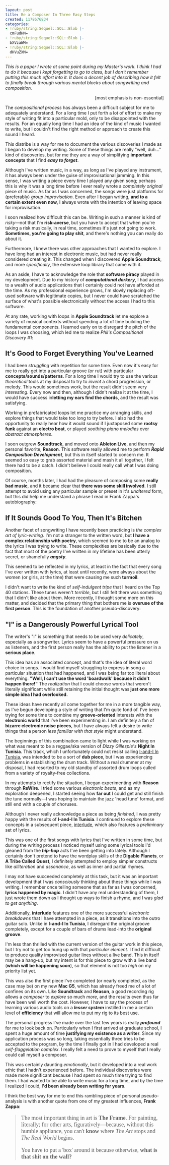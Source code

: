 ```yaml
---
layout: post
title: Be a Composer In Three Easy Steps
created: 1178676834
categories:
- !ruby/string:Sequel::SQL::Blob |-
  cmFudHM=
- !ruby/string:Sequel::SQL::Blob |-
  bXVzaWM=
- !ruby/string:Sequel::SQL::Blob |-
  dHVuZXM=
---
```

<p><i>This is a paper I wrote at some point during my Master's work. I think I had to do it because I kept forgetting to go to class, but I don't remember putting this much effort into it. It does a decent job of describing how it felt to finally break through various mental blocks about songwriting and composition.</i></p>

<p style="text-align: right; font: 10.0px">[most emphasis is non-essential]</p>

<p>The <i>compositional process</i> has always been a difficult subject for me to adequately understand. For a long time I put forth a lot of effort to make my style of writing fit into a particular mold, only to be disappointed with the results. For an equally long time I had an idea of the kind of music I wanted to write, but I couldn't find the right method or approach to create this sound I heard.</p>
<p>This diatribe is a way for me to document the various discoveries I made as I began to develop my writing. Some of these things are really "well, duh..." kind of discoveries, but for me they are a way of simplifying <b>important concepts</b> that I find <b><i>easy to forget</i></b>.</p>
<!--break-->
<p>Although I've written music, in a way, as long as I've played any instrument, it has always been under the guise of improvisational jamming. In this sense, I was writing a piece every time I played any given song; perhaps this is why it was a long time before I ever really wrote a <i>completely original</i> piece of music. As far as I was concerned, the songs were just platforms for (preferably) <i>group improvisation</i>. Even after I began writing, <b>and to a certain extent even now,</b> I always wrote with the intention of leaving space for improvisation.</p>
<p>I soon realized how difficult this can be. Writing in such a manner is kind of <i>risky</i>—not that I'm <b>risk-averse</b>, but you have to accept that when you're taking a risk musically, in real time, sometimes it's just not going to work. <b>Sometimes, you're going to play shit</b>, and there's nothing you can really do about it.</p>
<p>Furthermore, I knew there was other approaches that I wanted to explore. I have long had an interest in electronic music, but had never really considered creating it. This changed when I discovered <b>Apple Soundtrack</b>, and more <i>specifically</i>, the extensive loop library that came with it.</p>
<p>As an aside, I have to acknowledge the role that <b>software piracy</b> played in my development. Due to my history of <b><i>computational dorkery</i></b>, I had access to a wealth of audio applications that I certainly could not have afforded at the time. As my professional experience grows, I'm slowly replacing oft-used software with legitimate copies, but I never could have scratched the surface of what's possible electronically without the access I had to this software.</p>
<p>At any rate, working with loops in <b>Apple Soundtrack</b> let me explore a variety of musical contexts without spending a lot of time building the fundamental components. I learned early on to disregard the pitch of the loops I was choosing, which led me to realize <i>Phil's Compositional Discovery #1</i>:</p>
<h2>It's Good to Forget Everything You've Learned</h2>
<p>I had been <i>struggling</i> with repetition for some time. Even now it's easy for me to really get into a particular groove (or rut) with particular <b>concepts/sounds/patterns</b>. For a long time I would try to use the various <i>theoretical</i> tools at my disposal to try to <i>invent</i> a chord progression, or melody. This would sometimes work, but the result didn't seem very <i>interesting</i>. Every now and then, although I didn't realize it at the time, I would have success in<b>letting my ears find the chords</b>, and the result was satisfying.</p>
<p>Working in prefabricated loops let me practice my arranging skills, and explore things that would take too long to try before. I also had the opportunity to really hear how it would sound if I juxtaposed some <b>rootsy funk</b> against an <b>electro beat</b>, or played <i>soothing piano melodies</i> over <i>abstract atmospheres</i>.</p>
<p>I soon outgrew <b>Soundtrack</b>, and moved onto <b>Ableton Live</b>, and then my personal favorite, <b>Reason</b>. This software really allowed me to perform <b><i>Rapid Composition Development</i></b>, but this in itself started to concern me. It seemed so easy to grab assorted material and mash it all together, I felt there had to be a catch. I didn't believe I could really call what I was doing composition.</p>
<p>Of course, months later, I had had the pleasure of composing some <b>really bad music</b>, and it became clear that <b>there was some skill involved</b>. I still attempt to avoid using any particular sample or preset in it's <i>unaltered</i> form, but this did help me understand a phrase I read in Frank Zappa's autobiography:</p>
<h2>If It Sounds Good To You, Then It's Bitchen</h2>
<p>Another facet of songwriting I have recently been practicing is <i>the complex art of lyric-writing</i>. I'm not a stranger to the written word, but <b>I have a complex relationship with poetry</b>, which seemed to me to be an analog to the lyrics I was trying to write. These complexities are basically due to the fact that most of the poetry I've written in my lifetime has been utterly secret, or shamefully <b><i>angsty</i></b>.</p>
<p>This seemed to be reflected in my lyrics, at least in the fact that every song I've ever written with lyrics, at least until recently, were always about the women (or girls, at the time) that were causing me such <b>turmoil</b>.</p>
<p>I didn't want to write the kind of <i>self-indulgent tripe</i> that I heard on the Top 40 stations. These tunes weren't <i>terrible</i>, but I still felt there was something that I didn't like about them. More recently, I thought some more on this matter, and decided that the primary thing that bothers me is <b>overuse of the first person</b>. This is the foundation of another pseudo-discovery:</p>
<h2>"I" is a Dangerously Powerful Lyrical Tool</h2>
<p>The writer's "I" is something that needs to be used very <i>delicately</i>, especially as a songwriter. Lyrics seem to have a powerful pressure on us as listeners, and the first person really has the ability to put the listener in a <b>serious place</b>.</p>
<p>This idea has an associated concept, and that's the idea of literal word choice in songs. I would find myself struggling to express in song a particular situation that had happened, and I was being far too literal about everything. <b>"Well, I can't use the word 'boardwalk' because it didn't happen there!"</b> The <i>realization</i> that I could choose words that weren't literally significant while still retaining the initial thought was<b> just one more simple idea I had overlooked.</b></p>
<p>These ideas have recently all come together for me in a more tangible way, as I've begun developing a style of writing that I'm quite fond of. I've been trying for some time to combine my <b>groove-oriented</b> interests with the <b>electronic world</b> that I've been experimenting in. I am definitely a fan of <b>bizarre electronic noise pieces</b>, but I have always felt a desire to write things that a person <i>less familiar with that style</i> might understand.</p>
<p>The beginnings of this combination came to light while I was working on what was meant to be a reggae/ska version of <i>Dizzy Gillespie's</i> <b>Night In Tunisia</b>. This track, which I unfortunately could not resist calling <a href="http://bubblehouse.org/home/jams/i-and-i-in-tunisia">I-and-I In Tunisia</a>, was intended to be a sort of <b>dub piece</b>, but I was experiencing problems in establishing the drum track. Without a real drummer at my disposal, I had resorted to my old standby of assorted drum loops culled from a variety of royalty-free collections.</p>
<p>In my attempts to rectify the situation, I began experimenting with <b>Reason</b> through <b>ReWire</b>. I tried some various <i>electronic beats</i>, and as my exploration deepened, I started seeing how <b>far out</b> I could get and still finish the tune normally—I was hoping to maintain the jazz 'head tune' format, and still end with a couple of choruses.</p>
<p>Although I never really acknowledge a piece as being <i>finished</i>, I was pretty happy with the results of <b>I-and-I In Tunisia</b>. I continued to explore these concepts in a subsequent piece, <a href="http://bubblehouse.org/music/interlude.mp3">interlude</a>, which also features a <i>preliminary</i> set of lyrics.</p>
<p>This was one of the first songs with lyrics that I've written in some time, but during the writing process I noticed myself using some lyrical tools I'd gleaned from the <b><i>hip-hop</i></b> acts I've been getting into lately. Although I certainly don't pretend to have the wordplay skills of the <b>Digable Planets</b>, or <b>A Tribe Called Quest</b>, I definitely attempted to employ simpler constructs like <i>alliteration</i> and <i>assonance</i>, as well as inner and partial rhymes.</p>
<p>I may not have succeeded completely at this task, but it was an important development that I was <i>consciously</i> thinking about these things while I was writing. I remember once telling someone that as far as I was concerned, <b>lyrics happened by magic</b>. I didn't have any real understanding of them, I just wrote them down as I thought up ways to finish a rhyme, and I was <i>glad to get anything</i>.</p>
<p>Additionally, <b>interlude</b> features one of the more successful <i>electronic breakdowns</i> that I have attempted in a piece, as it transitions into the outro guitar solo. Unlike in <b>I-and-I In Tunisia</b>, I disregard the original groove completely, except for a couple of bars of drums lead-into the <b>original groove</b>.</p>
<p>I'm less than thrilled with the current version of the guitar work in this piece, but I try not to get too hung up with that <i>particular element</i>. I find it difficult to produce quality improvised guitar lines without a live band. This in itself may be a hang-up, but my intent is for this piece to grow with a live band (<b>which will be happening soon</b>), so that element is not too <i>high</i> on my priority list yet.</p>
<p>This was also the first piece I've completed (or nearly completed, as the case may be) on my new <b>Mac G5</b>, which has already freed me of a lot of confines on its own. Like <b>Soundtrack</b> and <b>Reason</b>, a good recording rig allows a <i>composer</i> to <i>explore</i> so much <i>more</i>, and the results even thus far have been well worth the cost. However, I have to say the process of learning various audio tools on a <b><i>lesser system</i></b> instilled in me a certain level of <b>efficiency</b> that will allow me to put my rig to its best use.</p>
<p>The personal progress I've made over the last few years is really <b><i>profound</i></b> for me to look back on. Particularly when I first arrived at graduate school, I spent a huge amount of time <b>justifying my existence as a writer</b>. Since my application process was so long, taking essentially three tries to be accepted to the program, by the time I finally got in I had developed a real <i>self-flaggelation complex</i>. I really felt a need to prove to myself that I really could call myself a composer.</p>
<p>This was certainly daunting <i>emotionally</i>, but it developed into a real work ethic that I hadn't experienced before. The individual discoveries were made more significant because I had spent so much time trying to find them. I had wanted to be able to write music for a long time, and by the time I realized I could,<b> I'd been already been writing for years</b>.</p>
<p>I think the best way for me to end this rambling piece of personal pseudo-analysis is with another quote from one of my greatest influences, <b>Frank Zappa</b>:</p>
<blockquote style="font: 18.0px Cochin">The most important thing in art is <b>The Frame</b>. For painting, literally; for other arts, figuratively—because, without this humble appliance, you can't <b>know</b> where <i>The Art</i> stops and <i>The Real World</i> begins.

You have to put a 'box' around it because otherwise, <b>what is that shit on the wall?</b></blockquote>
